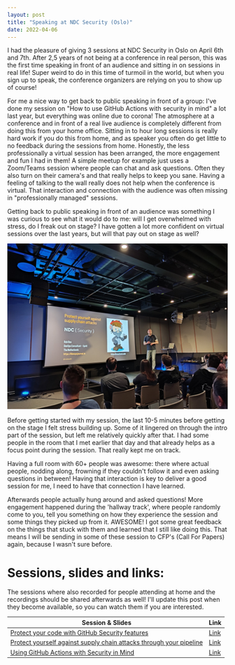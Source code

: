 ```yaml
---
layout: post
title: "Speaking at NDC Security (Oslo)"
date: 2022-04-06
---
```


I had the pleasure of giving 3 sessions at NDC Security in Oslo on April 6th and 7th. After 2,5 years of not being at a conference in real person, this was the first time speaking in front of an audience and sitting in on sessions in real life! Super weird to do in this time of turmoil in the world, but when you sign up to speak, the conference organizers are relying on you to show up of course!

For me a nice way to get back to public speaking in front of a group: I've done my session on "How to use GitHub Actions with security in mind" a lot last year, but everything was online due to corona! The atmosphere at a conference and in front of a real live audience is completely different from doing this from your home office. Sitting in to hour long sessions is really hard work if you do this from home, and as speaker you often do get little to no feedback during the sessions from home. Honestly, the less professionally a virtual session has been arranged, the more engagement and fun I had in them! A simple meetup for example just uses a Zoom/Teams session where people can chat and ask questions. Often they also turn on their camera's and that really helps to keep you sane. Having a feeling of talking to the wall really does not help when the conference is virtual. That interaction and connection with the audience was often missing in "professionally managed" sessions.

Getting back to public speaking in front of an audience was something I was curious to see what it would do to me: will I get overwhelmed with stress, do I freak out on stage? I have gotten a lot more confident on virtual sessions over the last years, but will that pay out on stage as well? 

![Rob on stage during one of the sessions](/images/2022/20220406/Speaking.png)  

Before getting started with my session, the last 10-5 minutes before getting on the stage I felt stress building up. Some of it lingered on through the intro part of the session, but left me relatively quickly after that. I had some people in the room that I met earlier that day and that already helps as a focus point during the session. That really kept me on track. 

Having a full room with 60+ people was awesome: there where actual people, nodding along, frowning if they couldn't follow it and even asking questions in between! Having that interaction is key to deliver a good session for me, I need to have that connection I have learned.

Afterwards people actually hung around and asked questions! More engagement happened during the 'hallway track', where people randomly come to you, tell you something on how they experience the session and some things they picked up from it. AWESOME! I got some great feedback on the things that stuck with them and learned that I still like doing this. That means I will be sending in some of these session to CFP's (Call For Papers) again, because I wasn't sure before.


# Sessions, slides and links:
The sessions where also recorded for people attending at home and the recordings should be shared afterwards as well! I'll update this post when they become available, so you can watch them if you are interested.

|Session & Slides|Link|
|---|---|
|[Protect your code with GitHub Security features](/slides/20220406%20Protect%20your%20code%20with%20GitHub%20security%20features.pdf)|[Link](https://ndc-security.com/agenda/protect-your-code-with-github-security-features-0dhc/0kibw07zdja)|
|[Protect yourself against supply chain attacks through your pipeline](/slides/20220406%20Protect%20yourself%20against%20supply%20chain%20attacks%20through%20your%20pipeline.pdf)|[Link](https://ndc-security.com/agenda/protect-yourself-against-supply-chain-attacks-through-your-pipeline-0adx/0p76cipnoha)
|[Using GitHub Actions with Security in Mind](/slides/20220407%20How%20to%20use%20GitHub%20Actions%20with%20Security%20in%20Mind.pdf)|[Link](https://ndc-security.com/agenda/how-to-use-github-actions-with-security-in-mind/888f3d8bf8fe)|
